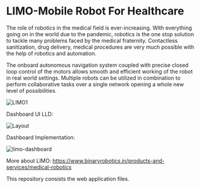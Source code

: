 # LIMO-Mobile Robot For Healthcare
The role of robotics in the medical field is ever-increasing. With everything going on in the world due to the pandemic, robotics is the one stop solution to tackle many problems faced by the medical fraternity. Contactless sanitization, drug delivery, medical procedures are very much possible with the help of robotics and automation.

The onboard autonomous navigation system coupled with precise closed loop control of the motors allows smooth and efficient working of the robot in real world settings. Multiple robots can be utilized in combination to perform collaborative tasks over a single network opening a whole new level of possibilities.

![LIMO1](https://user-images.githubusercontent.com/83583221/122642296-541c4280-d127-11eb-9901-2a019cbc3ea1.JPG)

Dashboard UI LLD:

![Layout](https://github.com/shivam-kadwade/LIMO--Mobile-Robot-For-Healthcare/assets/83583221/1e1b1c80-4bc5-4d77-b47a-b8f24d7e5beb)

Dashboard Implementation:

![limo-dashboard](https://github.com/shivam-kadwade/LIMO--Mobile-Robot-For-Healthcare/assets/83583221/c2951604-5935-44f4-a55e-7ad5bf2bc01b)


More about LIMO:
https://www.binaryrobotics.in/products-and-services/medical-robotics

This repository consists the web application files.
